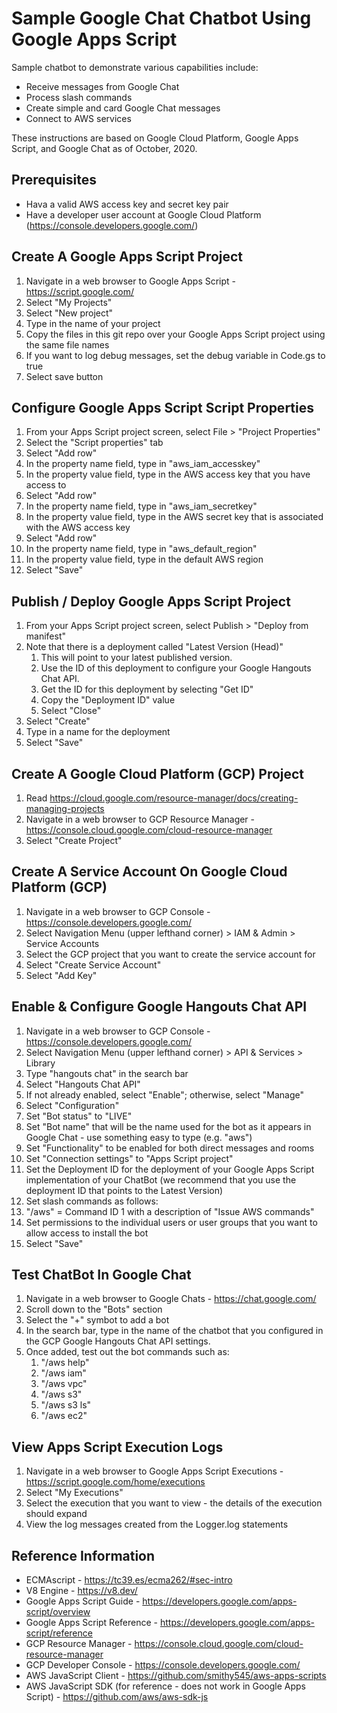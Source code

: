 # Sample Google Chat Chatbot Using Google Apps Script

Sample chatbot to demonstrate various capabilities include:

- Receive messages from Google Chat
- Process slash commands
- Create simple and card Google Chat messages
- Connect to AWS services

These instructions are based on Google Cloud Platform, Google Apps Script, and Google Chat as of October, 2020.

## Prerequisites

- Hava a valid AWS access key and secret key pair
- Have a developer user account at Google Cloud Platform (https://console.developers.google.com/)

## Create A Google Apps Script Project

1. Navigate in a web browser to Google Apps Script - https://script.google.com/
1. Select "My Projects"
1. Select  "New project"
1. Type in the name of your project
1. Copy the files in this git repo over your Google Apps Script project using the same file names
1. If you want to log debug messages, set the debug variable in Code.gs to true
1. Select save button

## Configure Google Apps Script Script Properties 

1. From your Apps Script project screen, select File > "Project Properties"
1. Select the "Script properties" tab
1. Select "Add row"
1. In the property name field, type in "aws_iam_accesskey"
1. In the property value field, type in the AWS access key that you have access to
1. Select "Add row"
1. In the property name field, type in "aws_iam_secretkey"
1. In the property value field, type in the AWS secret key that is associated with the AWS access key
1. Select "Add row"
1. In the property name field, type in "aws_default_region"
1. In the property value field, type in the default AWS region
1. Select "Save"

## Publish / Deploy Google Apps Script Project

1. From your Apps Script project screen, select Publish > "Deploy from manifest"
1. Note that there is a deployment called "Latest Version (Head)"
    1. This will point to your latest published version.
    1. Use the ID of this deployment to configure your Google Hangouts Chat API.
    1. Get the ID for this deployment by selecting "Get ID"
    1. Copy the "Deployment ID" value
    1. Select "Close"
1. Select "Create"
1. Type in a name for the deployment
1. Select "Save"

## Create A Google Cloud Platform (GCP) Project

1. Read https://cloud.google.com/resource-manager/docs/creating-managing-projects
1. Navigate in a web browser to GCP Resource Manager - https://console.cloud.google.com/cloud-resource-manager
1. Select "Create Project"

## Create A Service Account On Google Cloud Platform (GCP)

1. Navigate in a web browser to GCP Console - https://console.developers.google.com/
1. Select Navigation Menu (upper lefthand corner) > IAM & Admin > Service Accounts
1. Select the GCP project that you want to create the service account for
1. Select "Create Service Account"
1. Select "Add Key"

## Enable & Configure Google Hangouts Chat API

1. Navigate in a web browser to GCP Console - https://console.developers.google.com/
1. Select Navigation Menu (upper lefthand corner) > API & Services > Library
1. Type "hangouts chat" in the search bar
1. Select "Hangouts Chat API"
1. If not already enabled, select "Enable"; otherwise, select "Manage"
1. Select "Configuration"
1. Set "Bot status" to "LIVE"
1. Set "Bot name" that will be the name used for the bot as it appears in Google Chat - use something easy to type (e.g. "aws")
1. Set "Functionality" to be enabled for both direct messages and rooms
1. Set "Connection settings" to "Apps Script project"
1. Set the Deployment ID for the deployment of your Google Apps Script implementation of your ChatBot (we recommend that you use the deployment ID that points to the Latest Version)
1. Set slash commands as follows:
  1. "/aws" = Command ID 1 with a description of "Issue AWS commands"
1. Set permissions to the individual users or user groups that you want to allow access to install the bot
1. Select "Save"

## Test ChatBot In Google Chat

1. Navigate in a web browser to Google Chats - https://chat.google.com/
1. Scroll down to the "Bots" section
1. Select the "+" symbot to add a bot
1. In the search bar, type in the name of the chatbot that you configured in the GCP Google Hangouts Chat API settings.
1. Once added, test out the bot commands such as:
    1. "/aws help"
    1. "/aws iam"
    1. "/aws vpc"
    1. "/aws s3"
    1. "/aws s3 ls"
    1. "/aws ec2"

## View Apps Script Execution Logs

1. Navigate in a web browser to Google Apps Script Executions - https://script.google.com/home/executions
1. Select "My Executions"
1. Select the execution that you want to view - the details of the execution should expand
1. View the log messages created from the Logger.log statements

## Reference Information

- ECMAscript - https://tc39.es/ecma262/#sec-intro
- V8 Engine - https://v8.dev/
- Google Apps Script Guide - https://developers.google.com/apps-script/overview
- Google Apps Script Reference - https://developers.google.com/apps-script/reference
- GCP Resource Manager - https://console.cloud.google.com/cloud-resource-manager
- GCP Developer Console - https://console.developers.google.com/
- AWS JavaScript Client - https://github.com/smithy545/aws-apps-scripts
- AWS JavaScript SDK (for reference - does not work in Google Apps Script) - https://github.com/aws/aws-sdk-js
